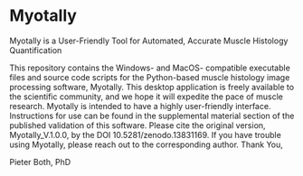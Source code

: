 # Myotally
Myotally is a User-Friendly Tool for Automated, Accurate Muscle Histology Quantification

This repository contains the Windows- and MacOS- compatible executable files and source code scripts for the Python-based muscle histology image processing software, Myotally. This desktop application is freely available to the scientific community, and we hope it will expedite the pace of muscle research. Myotally is intended to have a highly user-friendly interface. Instructions for use can be found in the supplemental material section of the published validation of this software. Please cite the original version, Myotally_V.1.0.0, by the DOI 10.5281/zenodo.13831169. If you have trouble using Myotally, please reach out to the corresponding author.
Thank You,

Pieter Both, PhD

